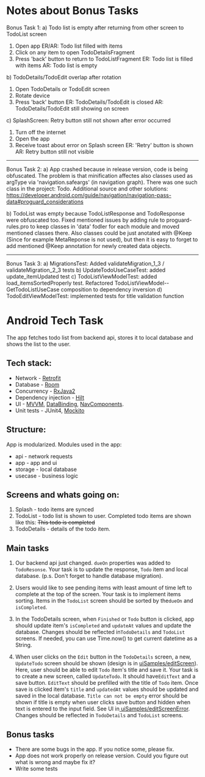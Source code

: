 #  Notes about Bonus Tasks

Bonus Task 1:
a) Todo list is empty after returning from other screen to TodoList screen
   1. Open app
      ER/AR: Todo list filled with items
   2. Click on any item to open TodoDetailsFragment
   3. Press 'back' button to return to TodoListFragment
      ER: Todo list is filled with items
      AR: Todo list is empty

b) TodoDetails/TodoEdit overlap after rotation
   1. Open TodoDetails or TodoEdit screen
   2. Rotate device
   3. Press 'back' button
      ER: TodoDetails/TodoEdit is closed
      AR: TodoDetails/TodoEdit still showing on screen

c) SplashScreen: Retry button still not shown after error occurred
   1. Turn off the internet
   2. Open the app
   3. Receive toast about error on Splash screen
      ER: 'Retry' button is shown
      AR: Retry button still not visible

-------------------------------------------------------------------------------------------------

Bonus Task 2:
a) App crashed because in release version, code is being obfuscated. The problem is that minification affectes also classes used as argType via 'navigation.safeargs' (in navigation graph).
There was one such class in the project: Todo. Additional source and other solutions: https://developer.android.com/guide/navigation/navigation-pass-data#proguard_considerations

b) TodoList was empty because TodoListResponse and TodoResponse were obfuscated too.
Fixed mentioned issues by adding rule to proguard-rules.pro to keep classes in 'data' fodler for each module and moved mentioned classes there.
Also classes could be just anotated with @Keep (Since for example MetaReponse is not used), but then it is easy to forget to add mentioned @Keep annotation for newly created data objects.

-------------------------------------------------------------------------------------------------

Bonus Task 3:
a) MigrationsTest: Added validateMigration_1_3 / validateMigration_2_3 tests
b) UpdateTodoUseCaseTest: added update_itemUpdated test
c) TodoListViewModelTest: added load_itemsSortedProperly test. Refactored TodoListViewModel--GetTodoListUseCase composition to dependency inversion
d) TodoEditViewModelTest: implemented tests for title validation function

# Android Tech Task

The app fetches todo list from backend api, stores it to local database and shows the list to the
user.

## Tech stack:

* Network - <a href="https://square.github.io/retrofit/">Retrofit</a>
* Database - <a href="https://developer.android.com/training/data-storage/room">Room</a>
* Concurrency - <a href="https://github.com/ReactiveX/RxJava">RxJava2</a>
* Dependency injection - <a href="https://developer.android.com/training/dependency-injection/hilt-android">Hilt</a>
* UI - <a href="https://developer.android.com/topic/libraries/architecture/viewmodel">MVVM</a>, <a href="https://developer.android.com/topic/libraries/data-binding">DataBinding</a>, <a href="https://developer.android.com/guide/navigation/navigation-getting-started">NavComponents</a>.
* Unit tests - JUnit4, <a href="https://site.mockito.org/">Mockito</a>

## Structure:
App is modularized. Modules used in the app:
* api - network requests
* app - app and ui
* storage - local database
* usecase - business logic

## Screens and whats going on:
1. Splash - todo items are synced
2. TodoList - todo list is shown to user. Completed todo items are shown like this: <strike>This todo is completed</strike>
3. TodoDetails - details of the todo item.

## Main tasks
1. Our backend api just changed. `dueOn` properties was added to `TodoResonse`. Your task is to
   update the response, `Todo` item and local database.
   (p.s. Don't forget to handle database migration).

2. Users would like to see pending items with least amount of time left to complete at the top 
   of the screen. Your task is to implement items sorting. 
   Items in the `TodoList` screen should be sorted by the`dueOn` and `isCompleted`.

3. In the TodoDetails screen, when `Finished` or `Todo` button is clicked, app should update
   item's `isCompleted` and `updateAt` values and update the database. Changes should be reflected
   in`TodoDetails` and `TodoList` screens. If needed, you can use Time.now() to get current datetime 
   as a String.

4. When user clicks on the `Edit` button in the `TodoDetails` screen, a new, `UpdateTodo` screen
   should be shown (design is
   in  <a href="https://github.com/NordPass/android-tech-task/tree/master/uiSamples/editScreen.jpg">
   uiSamples/editScreen</a>). Here, user should be able to edit `Todo` item's title and save it. 
   Your task is to create a new screen, called `UpdateTodo`. It should have`EditText` and a save 
   button. `EditText` should be prefilled with the title of `Todo` item. Once save is clicked item's
   `title` and `updatedAt` values should be updated and saved in the local database. 
   `Title can not be empty` error should be shown if title is empty when user clicks save button and
   hidden when text is entered to the input field. 
   See UI in<a href="https://github.com/NordPass/android-tech-task/tree/master/uiSamples/editScreenError.jpg">
   uiSamples/editScreenError</a>. Changes should be reflected in `TodoDetails` and `TodoList`
   screens.

## Bonus tasks
* There are some bugs in the app. If you notice some, please fix.
* App does not work properly on release version. Could you figure out what is wrong and maybe fix it?
* Write some tests